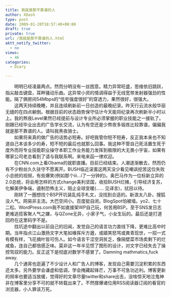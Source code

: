 ```yaml
---
title: 我就是那不靠谱的人
author: XDash
type: post
date: 2009-01-20T18:57:40+00:00
draft: true
private: true
url: /我就是那不靠谱的人.html
aktt_notify_twitter:
  - no
views:
  - 46
categories:
  - Diary

---
```

　　明明已经凌晨两点。然而分明没有一丝困意。精力异常旺盛，思维依旧跳跃，指尖敲击键盘，耳畔骚动乐曲。这异常小资的情调得益于无线宽带发射器强劲的性能。隔了俩房间54Mbps的“信号强度很好”的穿透力，果然很好，很强大。  
　　这两天持续晚睡，并且连续刷新前一日创造的最晚纪录。昨天行云流水般华丽无缝的在四点躺倒。根据目前的状态趋势保守估计今天能将纪录再次刷新半小时以上。我的熬夜Level果然已经提前与设计专业所必须掌握的职业技能之一接轨了。刚跟已经毕业出去的广告学长交流，认为有空还是少熬夜多锻炼比较靠谱。偏偏我就是那不靠谱的人。请叫我黑夜骑士。  
　　如果将来真的做广告的话势必短寿。好吧我管你短不短寿，反正我本来也不知道自己本该多少的寿，短不短的最后也就那么回事。我这种不管自己死活置生死于度外而将专业技能职业操守本职工作业务能力发挥到极限的大无畏小宇宙，如果有哪家公司老总看到了请与我联系啊。来电来函一律欢迎。  
　　在CNN.com上看Obama的就职直播。目前已经结束。人潮逐渐散去，然而仍有不少粉丝久久驻守不愿离开。BUSH临近滚蛋这两天没少看见嘲讽挖苦这位失败小总统的视频，有些爆笑(例如那个iii&#8230;i了一分钟的)。奥巴马作为一位标新立异的2.0总统，将会用怎样的方式change美利坚国，收拾BUSH烂摊，引导经济复苏，化解美伊争端，遏制恐怖主义，阻止全球变暖(…… 见译言)，拭目以待。  
　　刚转了一圈想找个BSP开坑装乱炖手札文，没找到合适的。新浪太八卦。搜狐没人气。网易非主流。大巴空间小。百度挺自闭。BlogSpot怕被墙。yo2、七十二松、WordPress.com我不如直接架WP自己玩，何苦用BSP。至于SNS发日志更难逃揽客聚人气之嫌，与QZone无异，小家子气，小女生玩的。最后还是打道回府在这里码字不是。  
　　找坑途中翻出以前自己的旧闻，发觉自己的语言功力直线下降，更难比高中时期。当年指点江山激扬文字大笔如椽挥斥方遒，或嬉笑怒骂或粪青现世，一招一式有模有样，飞花摘叶皆可伤人。如今语言干涩空洞贫乏，像隔壁菜市场卖剩下的烂咸鱼，连自己都倍感乏味。莫非这一年半见惯了图形的设计，对文字已经失去了操控驾驭的能力。反正这下是彻底对数学不感冒了。Damning mathmatics,fuck away.  
　　几个通宵也逛遍了不少设计人和广告人的博客，发现自己需要沉淀积累的东西还太多。另外要学会谦虚和低调，学会掩藏起锋芒，万事不可急功近利。博客更新的频率也要适当放缓，觉得好的文章尽量twitter和share出去，没啥惊天地泣鬼神非在博客里分享不可的就不转载出来了。不然撑爆诸位用RSS阅读器订阅的看官的浏览器，小人罪该万死。
